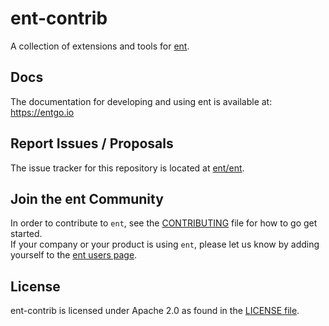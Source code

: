 # ent-contrib

A collection of extensions and tools for [ent](https://github.com/ent/ent).

## Docs
The documentation for developing and using ent is available at: https://entgo.io

## Report Issues / Proposals

The issue tracker for this repository is located at [ent/ent](https://github.com/ent/ent/issues).

## Join the ent Community
In order to contribute to `ent`, see the [CONTRIBUTING](https://github.com/ent/ent/blob/master/CONTRIBUTING.md) file for how to go get started.  
If your company or your product is using `ent`, please let us know by adding yourself to the [ent users page](https://github.com/ent/ent/wiki/ent-users).

## License
ent-contrib is licensed under Apache 2.0 as found in the [LICENSE file](LICENSE).
